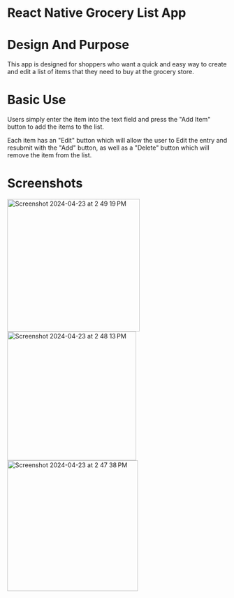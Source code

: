 # React Native Grocery List App

# Design And Purpose

This app is designed for shoppers who want a quick and easy way to create and edit a list of items that they need to buy at the grocery store.

# Basic Use

Users simply enter the item into the text field and press the "Add Item" button to add the items to the list.

Each item has an "Edit" button which will allow the user to Edit the entry and resubmit with the "Add" button, as well as a "Delete" button which will remove the item from the list.

# Screenshots

<img width="303" alt="Screenshot 2024-04-23 at 2 49 19 PM" src="https://github.com/msimio/INFO670/assets/137801161/fa68ddfc-0083-428e-a38b-f01849ead8c1">
<img width="295" alt="Screenshot 2024-04-23 at 2 48 13 PM" src="https://github.com/msimio/INFO670/assets/137801161/325bcb08-e43c-489b-b093-bb07224d2870">

<img width="299" alt="Screenshot 2024-04-23 at 2 47 38 PM" src="https://github.com/msimio/INFO670/assets/137801161/bd48c6be-d6ee-415f-855a-d0c61d53d99e">
